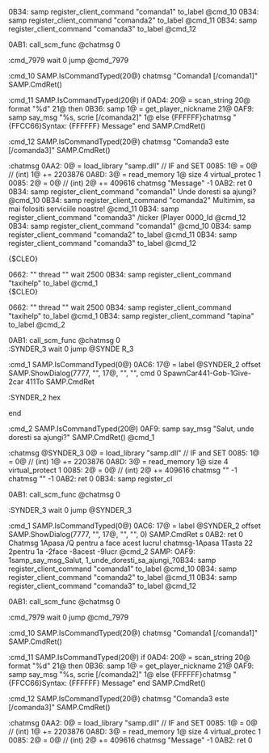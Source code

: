 0B34: samp register_client_command "comanda1" to_label @cmd_10
0B34: samp register_client_command "comanda2" to_label @cmd_11
0B34: samp register_client_command "comanda3" to_label @cmd_12

0AB1: call_scm_func @chatmsg 0

:cmd_7979
wait 0
jump @cmd_7979

:cmd_10
SAMP.IsCommandTyped(20@)
 chatmsg "Comanda1 [/comanda1]"
SAMP.CmdRet()

:cmd_11
SAMP.IsCommandTyped(20@)
if
0AD4: 20@ = scan_string 20@ format "%d" 21@
then
 0B36: samp 1@ = get_player_nickname 21@
 0AF9: samp say_msg "%s, scrie [/comanda2]" 1@
else
 {FFFFFF}chatmsg "{FFCC66}Syntax: {FFFFFF} Message"
end
SAMP.CmdRet()

:cmd_12
SAMP.IsCommandTyped(20@)
 chatmsg "Comanda3 este [/comanda3]"
SAMP.CmdRet()

:chatmsg
0AA2: 0@ = load_library "samp.dll" // IF and SET
0085: 1@ = 0@ // (int)
1@ += 2203876
0A8D: 3@ = read_memory 1@ size 4 virtual_protec 1
0085: 2@ = 0@ // (int)
2@ += 409616
chatmsg "Message" -1
0AB2: ret 0
0B34: samp register_client_command "comanda1" Unde doresti sa ajungi? @cmd_10
0B34: samp register_client_command "comanda2" Multimim, sa mai folositi serviciile noastre! @cmd_11
0B34: samp register_client_command "comanda3" /ticker (Player 0000_Id @cmd_12
0B34: samp register_client_command "comanda1"  @cmd_10
0B34: samp register_client_command "comanda2" to_label @cmd_11
0B34: samp register_client_command "comanda3" to_label @cmd_12

{$CLEO}
 
0662: ""
thread "" 
wait 2500 
0B34: samp register_client_command "taxihelp" to_label @cmd_1           
{$CLEO}
 
0662: ""
thread "" 
wait 2500 
0B34: samp register_client_command "taxihelp" to_label @cmd_1
0B34: samp register_client_command "tapina" to_label @cmd_2

0AB1: call_scm_func @chatmsg 0                                                                                                                                                                                                                                     
:SYNDER_3
wait 0 
jump @SYNDE
      R_3

:cmd_1
   SAMP.IsCommandTyped(0@)
0AC6: 17@ = label @SYNDER_2 offset 
SAMP.ShowDialog(7777, "", 17@, "", "", cmd 0 SpawnCar441-Gob-1Give-2car 411To
SAMP.CmdRet

:SYNDER_2
hex

end


 :cmd_2
SAMP.IsCommandTyped(20@)
    0AF9: samp say_msg "Salut, unde doresti sa ajungi?"
SAMP.CmdRet()                                              @cmd_1


:chatmsg
@SYNDER_3 0@ = load_library "samp.dll" // IF and SET 
0085: 1@ = 0@ // (int) 
1@ += 2203876 
0A8D: 3@ = read_memory 1@ size 4 virtual_protect 1 
0085: 2@ = 0@ // (int) 
2@ += 409616 
chatmsg "" -1
chatmsg "" -1
0AB2: ret 0
0B34: samp register_cl

0AB1: call_scm_func @chatmsg 0 

:SYNDER_3
wait 0 
jump @SYNDER_3

:cmd_1
   SAMP.IsCommandTyped(0@)
0AC6: 17@ = label @SYNDER_2 offset 
SAMP.ShowDialog(7777, "", 17@, "", "", 0)
SAMP.CmdRet
s
0AB2: ret 0
Chatmsg 1Apasa /Q pentru a face acest lucru!
chatmsg-1Apasa 1Tasta 22 2pentru 1a -2face -8acest -9lucr
@cmd_2 
SAMP:
OAF9: 1samp_say_msg_Salut, 1_unde_doresti_sa_ajungi_?0B34: samp register_client_command "comanda1" to_label @cmd_10
0B34: samp register_client_command "comanda2" to_label @cmd_11
0B34: samp register_client_command "comanda3" to_label @cmd_12

0AB1: call_scm_func @chatmsg 0

:cmd_7979
wait 0
jump @cmd_7979

:cmd_10
SAMP.IsCommandTyped(20@)
 chatmsg "Comanda1 [/comanda1]"
SAMP.CmdRet()

:cmd_11
SAMP.IsCommandTyped(20@)
if
0AD4: 20@ = scan_string 20@ format "%d" 21@
then
 0B36: samp 1@ = get_player_nickname 21@
 0AF9: samp say_msg "%s, scrie [/comanda2]" 1@
else
 {FFFFFF}chatmsg "{FFCC66}Syntax: {FFFFFF} Message"
end
SAMP.CmdRet()

:cmd_12
SAMP.IsCommandTyped(20@)
 chatmsg "Comanda3 este [/comanda3]"
SAMP.CmdRet()

:chatmsg
0AA2: 0@ = load_library "samp.dll" // IF and SET
0085: 1@ = 0@ // (int)
1@ += 2203876
0A8D: 3@ = read_memory 1@ size 4 virtual_protec 1
0085: 2@ = 0@ // (int)
2@ += 409616
chatmsg "Message" -1
0AB2: ret 0
